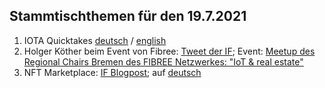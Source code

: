 ## Stammtischthemen für den 19.7.2021

1. IOTA Quicktakes [deutsch](https://www.youtube.com/watch?v=0wzo5yrbtfY) / [english]()
2. Holger Köther beim Event von Fibree: [Tweet der IF](https://twitter.com/iota/status/1414859911591235585?s=20); Event: [Meetup des Regional Chairs Bremen des FIBREE Netzwerkes: "IoT & real estate"](https://www.eventbrite.com/e/fibree-regional-chair-bremen-2-tickets-162256225739) 
3. NFT Marketplace: [IF Blogpost](https://blog.iota.org/iota-the-most-accessible-dlt-network-for-nfts/); auf [deutsch](https://iota-kurs.de/iota-das-am-besten-zugaengliche-dlt-netzwerk-fuer-nfts/)
